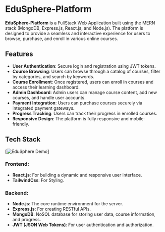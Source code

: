 # EduSphere-Platform
**EduSphere-Platform** is a FullStack Web Application built using the MERN stack (MongoDB, Express.js, React.js, and Node.js). The platform is designed to provide a seamless and interactive experience for users to browse, purchase, and enroll in various online courses.

## Features

- **User Authentication**: Secure login and registration using JWT tokens.
- **Course Browsing**: Users can browse through a catalog of courses, filter by categories, and search by keywords.
- **Course Enrollment**: Once registered, users can enroll in courses and access their learning dashboard.
- **Admin Dashboard**: Admin users can manage course content, add new courses, and handle user accounts.
- **Payment Integration**: Users can purchase courses securely via integrated payment gateways.
- **Progress Tracking**: Users can track their progress in enrolled courses.
- **Responsive Design**: The platform is fully responsive and mobile-friendly.

## Tech Stack
[![EduSphere Demo](https://miro.medium.com/v2/resize:fit:640/format:webp/1*3RrAoZWTBBl13gHhIMpQYg.gif)]
### Frontend:
- **React.js**: For building a dynamic and responsive user interface.
- **TailwindCss**: For Styling.

### Backend:
- **Node.js**: The core runtime environment for the server.
- **Express.js**: For creating RESTful APIs.
- **MongoDB**: NoSQL database for storing user data, course information, and progress.
- **JWT (JSON Web Tokens)**: For user authentication and authorization.


